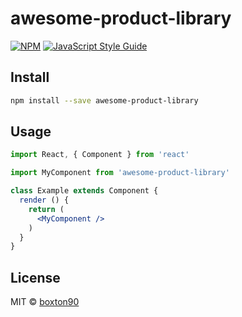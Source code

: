 # awesome-product-library

> 

[![NPM](https://img.shields.io/npm/v/awesome-product-library.svg)](https://www.npmjs.com/package/awesome-product-library) [![JavaScript Style Guide](https://img.shields.io/badge/code_style-standard-brightgreen.svg)](https://standardjs.com)

## Install

```bash
npm install --save awesome-product-library
```

## Usage

```jsx
import React, { Component } from 'react'

import MyComponent from 'awesome-product-library'

class Example extends Component {
  render () {
    return (
      <MyComponent />
    )
  }
}
```

## License

MIT © [boxton90](https://github.com/boxton90)
